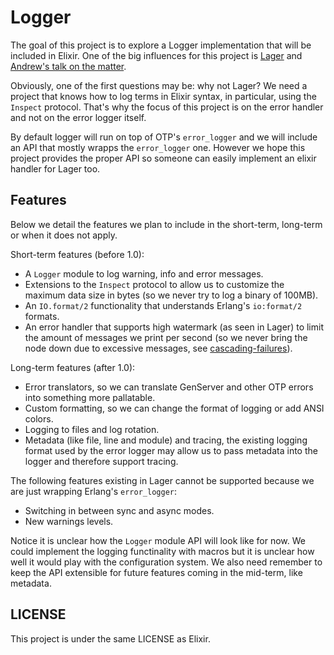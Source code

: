 Logger
======

The goal of this project is to explore a Logger implementation that will be included in Elixir. One of the big influences for this project is [Lager](https://github.com/basho/lager) and [Andrew's talk on the matter](http://www.youtube.com/watch?v=8BNpOHFvg_Q).

Obviously, one of the first questions may be: why not Lager? We need a project that knows how to log terms in Elixir syntax, in particular, using the `Inspect` protocol. That's why the focus of this project is on the error handler and not on the error logger itself.

By default logger will run on top of OTP's `error_logger` and we will include an API that mostly wrapps the `error_logger` one. However we hope this project provides the proper API so someone can easily implement an elixir handler for Lager too.

## Features

Below we detail the features we plan to include in the short-term, long-term or when it does not apply.

Short-term features (before 1.0):

  * A `Logger` module to log warning, info and error messages.
  * Extensions to the `Inspect` protocol to allow us to customize the maximum data size in bytes (so we never try to log a binary of 100MB).
  * An `IO.format/2` functionality that understands Erlang's `io:format/2` formats.
  * An error handler that supports high watermark (as seen in Lager) to limit the amount of messages we print per second (so we never bring the node down due to excessive messages, see [cascading-failures](https://github.com/ferd/cascading-failures)).

Long-term features (after 1.0):

  * Error translators, so we can translate GenServer and other OTP errors into something more pallatable.
  * Custom formatting, so we can change the format of logging or add ANSI colors.
  * Logging to files and log rotation.
  * Metadata (like file, line and module) and tracing, the existing logging format used by the error logger may allow us to pass metadata into the logger and therefore support tracing.

The following features existing in Lager cannot be supported because we are just wrapping Erlang's `error_logger`:

  * Switching in between sync and async modes.
  * New warnings levels.

Notice it is unclear how the `Logger` module API will look like for now. We could implement the logging functinality with macros but it is unclear how well it would play with the configuration system. We also need remember to keep the API extensible for future features coming in the mid-term, like metadata.

## LICENSE

This project is under the same LICENSE as Elixir.
